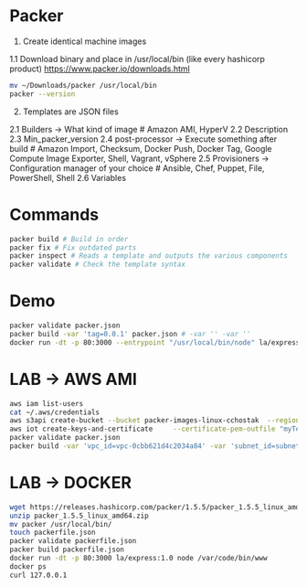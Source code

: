 # Packer

1. Create identical machine images

1.1 Download binary and place in /usr/local/bin (like every hashicorp product)
https://www.packer.io/downloads.html

```sh
mv ~/Downloads/packer /usr/local/bin
packer --version
```

2. Templates are JSON files

2.1 Builders -> What kind of image # Amazon AMI, HyperV
2.2 Description
2.3 Min_packer_version
2.4 post-processor -> Execute something after build # Amazon Import, Checksum, Docker Push, Docker Tag, Google Compute Image Exporter, Shell, Vagrant, vSphere
2.5 Provisioners -> Configuration manager of your choice # Ansible, Chef, Puppet, File, PowerShell, Shell
2.6 Variables

# Commands

```sh
packer build # Build in order
packer fix # Fix outdated parts
packer inspect # Reads a template and outputs the various components
packer validate # Check the template syntax

```

# Demo 

```sh
packer validate packer.json
packer build -var 'tag=0.0.1' packer.json # -var '' -var ''
docker run -dt -p 80:3000 --entrypoint "/usr/local/bin/node" la/express:0.0.1 /var/code/bin/www
```

# LAB -> AWS AMI

```sh
aws iam list-users
cat ~/.aws/credentials
aws s3api create-bucket --bucket packer-images-linux-cchostak  --region us-east-1
aws iot create-keys-and-certificate     --certificate-pem-outfile "myTest.cert.pem"     --public-key-outfile "myTest.public.key"     --private-key-outfile "myTest.private.key"
packer validate packer.json
packer build -var 'vpc_id=vpc-0cbb621d4c2034a84' -var 'subnet_id=subnet-0372d34e8cddc8074' packer.json
```

# LAB -> DOCKER

```sh
wget https://releases.hashicorp.com/packer/1.5.5/packer_1.5.5_linux_amd64.zip
unzip packer_1.5.5_linux_amd64.zip 
mv packer /usr/local/bin/
touch packerfile.json
packer validate packerfile.json
packer build packerfile.json
docker run -dt -p 80:3000 la/express:1.0 node /var/code/bin/www
docker ps
curl 127.0.0.1
```
